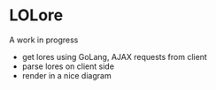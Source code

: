 # LOLore

A work in progress

+ get lores using GoLang, AJAX requests from client
+ parse lores on client side
+ render in a nice diagram